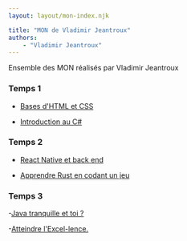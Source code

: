 ```yaml
---
layout: layout/mon-index.njk

title: "MON de Vladimir Jeantroux"
authors:
    - "Vladimir Jeantroux"
---
```


<!-- début résumé -->

Ensemble des MON réalisés par Vladimir Jeantroux

<!-- fin résumé -->


### Temps 1

- [Bases d'HTML et CSS](./temps-1-1) 

- [Introduction au C#](./temps-1-2) 

### Temps 2 

- [React Native et back end](./temps-2-1)

- [Apprendre Rust en codant un jeu](./temps-2-2)

### Temps 3

-[Java tranquille et toi ?](./temps-3-1)

-[Atteindre l'Excel-lence.](./temps-3-2)